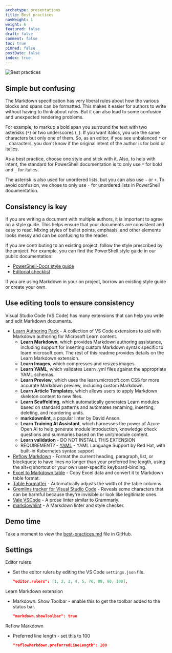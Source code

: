 ```yaml
---
archetype: presentations
title: Best practices
navWeight: 1
weight: 6
featured: false
draft: false
comment: false
toc: true
pinned: false
postDate: false
index: true
---
```

![Best practices][01]

## Simple but confusing

The Markdown specification has very liberal rules about how the various blocks and spans can be
formatted. This makes it easier for authors to write without having to think about rules. But it can
also lead to some confusion and unexpected rendering problems.

For example, to markup a bold span you surround the text with two asterisks (`*`) or two underscores
(`_`). If you want italics, you use the same characters but only one of them. So, as an editor, if
you see unbalanced `*` or `_` characters, you don't know if the original intent of the author is for
bold or italics.

As a best practice, choose one style and stick with it. Also, to help with intent, the standard for
PowerShell documentation is to only use `*` for bold and `_` for italics.

The asterisk is also used for unordered lists, but you can also use `-` or `+`. To avoid confusion,
we chose to only use `-` for unordered lists in PowerShell documentation.

## Consistency is key

If you are writing a document with multiple authors, it is important to agree on a style guide. This
helps ensure that your documents are consistent and easy to read. Mixing styles of bullet points,
emphasis, and other elements looks messy and can be confusing to the reader.

If you are contributing to an existing project, follow the style prescribed by the project. For
example, you can find the PowerShell style guide in our public documentation:

- [PowerShell-Docs style guide][04]
- [Editorial checklist][03]

If you are using Markdown in your on project, borrow an existing style guide or create your own.

## Use editing tools to ensure consistency

Visual Studio Code (VS Code) has many extensions that can help you write and edit Markdown
documents.

- [Learn Authoring Pack][08] - A collection of VS Code extensions to aid with Markdown authoring for
  Microsoft Learn content.
  - **Learn Markdown**, which provides Markdown authoring assistance, including support for
    inserting custom Markdown syntax specific to learn.microsoft.com. The rest of this readme
    provides details on the Learn Markdown extension.
  - **Learn Images**, which compresses and resizes images.
  - **Learn YAML**, which validates Learn .yml files against the appropriate YAML schemas.
  - **Learn Preview**, which uses the learn.microsoft.com CSS for more accurate Markdown preview,
    including custom Markdown.
  - **Learn Article Templates**, which allows users to apply Markdown skeleton content to new files.
  - **Learn Scaffolding**, which automatically generates Learn modules based on standard patterns and
    automates renaming, inserting, deleting, and reordering units.
  - **markdownlint**, a popular linter by David Anson.
  - **Learn Training AI Assistant**, which harnesses the power of Azure Open AI to help generate module
    introduction, knowledge check questions and summaries based on the unit/module content.
  - **Learn validation** - DO NOT INSTALL THIS EXTENSION
  - REQUIREMENT? - [YAML][12] - YAML Language Support by Red Hat, with built-in Kubernetes syntax support
- [Reflow Markdown][09] - Format the current heading, paragraph, list, or blockquote to have lines
  no longer than your preferred line length, using the alt+q shortcut or your own user-specific
  keyboard-binding.
- [Excel to Markdown table][06] - Copy Excel data and convert it to Markdown table format.
- [Table Formatter][11] - Automatically adjusts the width of the table columns.
- [Gremlins tracker for Visual Studio Code][10] - Reveals some characters that can be harmful
  because they're invisible or look like legitimate ones.
- [Vale VSCode][05] - A prose linter similar to Grammarly.
- [markdownlint][07] - A Markdown linter and style checker.

## Demo time

Take a moment to view the [best-practices.md][02] file in GitHub.

## Settings

Editor rulers

- Set the editor rulers by editing the VS Code `settings.json` file.

  ```json
  "editor.rulers": [1, 2, 3, 4, 5, 76, 80, 90, 100],
  ```

Learn Markdown extension

- Markdown: Show Toolbar - enable this to get the toolbar added to the status bar.

  ```json
  "markdown.showToolbar": true
  ```

Reflow Markdown

- Preferred line length - set this to 100

  ```json
  "reflowMarkdown.preferredLineLength": 100
  ```

<!-- link references -->
[01]: images/markdown/slide6.png
[02]: https://github.com/sdwheeler/seanonit/blob/main/content/downloads/markdown/best-practices.md
[03]: https://learn.microsoft.com/powershell/scripting/community/contributing/editorial-checklist
[04]: https://learn.microsoft.com/powershell/scripting/community/contributing/powershell-style-guide
[05]: https://marketplace.visualstudio.com/items?itemName=ChrisChinchilla.vale-vscode
[06]: https://marketplace.visualstudio.com/items?itemName=csholmq.excel-to-markdown-table
[07]: https://marketplace.visualstudio.com/items?itemName=DavidAnson.vscode-markdownlint
[08]: https://marketplace.visualstudio.com/items?itemName=docsmsft.docs-authoring-pack
[09]: https://marketplace.visualstudio.com/items?itemName=marvhen.reflow-markdown
[10]: https://marketplace.visualstudio.com/items?itemName=nhoizey.gremlins
[11]: https://marketplace.visualstudio.com/items?itemName=shuworks.vscode-table-formatter
[12]: https://marketplace.visualstudio.com/items?itemName=redhat.vscode-yaml
